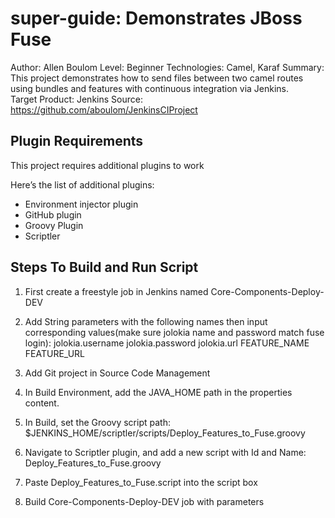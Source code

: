 
super-guide: Demonstrates JBoss Fuse
======================================================
Author: Allen Boulom
Level: Beginner
Technologies: Camel, Karaf
Summary: This project demonstrates how to send files between two camel routes using bundles and features with continuous integration via Jenkins.   
Target Product: Jenkins 
Source: https://github.com/aboulom/JenkinsCIProject

Plugin Requirements
-----------------

This project requires additional plugins to work

Here’s the list of additional plugins:

- Environment injector plugin
- GitHub plugin
- Groovy Plugin
- Scriptler

Steps To Build and Run Script
---------------------------

1. First create a freestyle job in Jenkins named Core-Components-Deploy-DEV

2. Add String parameters with the following names then input corresponding values(make sure jolokia name and password match fuse login):
	jolokia.username
	jolokia.password
	jolokia.url
	FEATURE_NAME
	FEATURE_URL

3. Add Git project in Source Code Management

4. In Build Environment, add the JAVA_HOME path in the properties content.

5. In Build, set the Groovy script path: $JENKINS_HOME/scriptler/scripts/Deploy_Features_to_Fuse.groovy

6. Navigate to Scriptler plugin, and add a new script with Id and Name: Deploy_Features_to_Fuse.groovy

7. Paste Deploy_Features_to_Fuse.script into the script box

8. Build Core-Components-Deploy-DEV job with parameters